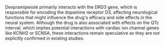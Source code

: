Dexpramipexole primarily interacts with the DRD3 gene, which is responsible for encoding the dopamine receptor D3, affecting neurological functions that might influence the drug's efficacy and side effects in the neural system. Although the drug is also associated with effects on the QTc interval, which implies potential interactions with cardiac ion channel genes like KCNH2 or SCN5A, these interactions remain speculative as they are not explicitly confirmed in existing studies.